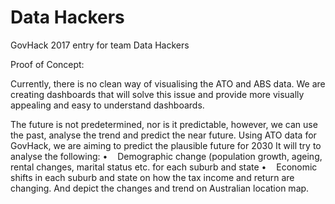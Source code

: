 # Data Hackers
GovHack 2017 entry for team Data Hackers

Proof of Concept: 

Currently, there is no clean way of visualising the ATO and ABS data. We are creating dashboards that will solve this issue and provide more visually appealing and easy to understand dashboards. 

The future is not predetermined, nor is it predictable, however, we can use the past, analyse the trend and predict the near future. Using ATO data for GovHack, we are aiming to predict the plausible future for 2030
It will try to analyse the following:
•    Demographic change (population growth, ageing, rental changes, marital status etc. for each suburb and state
•    Economic shifts in each suburb and state on how the tax income and return are changing.
And depict the changes and trend on Australian location map.
